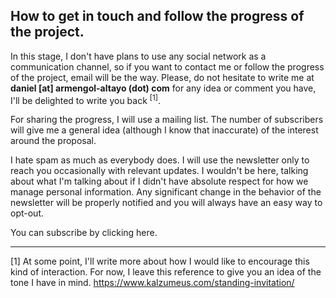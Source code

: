 ## How to get in touch and follow the progress of the project.

In this stage, I don't have plans to use any social network as a communication channel, so if you want to contact me or follow the progress of the project, email will be the way. Please, do not hesitate to write me at **daniel [at] armengol-altayo (dot) com** for any idea or comment you have, I'll be delighted to write you back <sup>[1]</sup>.

For sharing the progress, I will use a mailing list. The number of subscribers will give me a general idea (although I know that inaccurate) of the interest around the proposal.

I hate spam as much as everybody does. I will use the newsletter only to reach you occasionally with relevant updates. I wouldn't be here, talking about what I'm talking about if I didn't have absolute respect for how we manage personal information. Any significant change in the behavior of the newsletter will be properly notified and you will always have an easy way to opt-out.

You can subscribe by clicking here.

---

[1] At some point, I'll write more about how I would like to encourage this kind of interaction. For now, I leave this reference to give you an idea of the tone I have in mind. https://www.kalzumeus.com/standing-invitation/